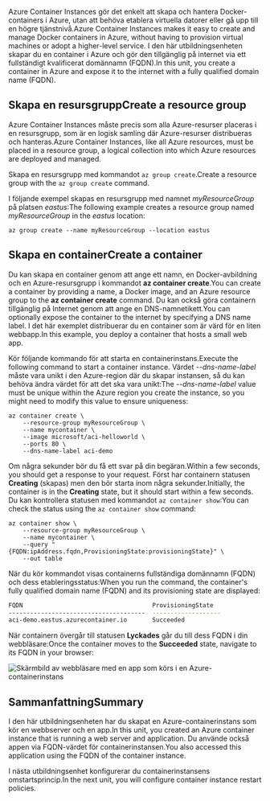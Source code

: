 <span data-ttu-id="0a313-101">Azure Container Instances gör det enkelt att skapa och hantera Docker-containers i Azure, utan att behöva etablera virtuella datorer eller gå upp till en högre tjänstnivå.</span><span class="sxs-lookup"><span data-stu-id="0a313-101">Azure Container Instances makes it easy to create and manage Docker containers in Azure, without having to provision virtual machines or adopt a higher-level service.</span></span> <span data-ttu-id="0a313-102">I den här utbildningsenheten skapar du en container i Azure och gör den tillgänglig på internet via ett fullständigt kvalificerat domännamn (FQDN).</span><span class="sxs-lookup"><span data-stu-id="0a313-102">In this unit, you create a container in Azure and expose it to the internet with a fully qualified domain name (FQDN).</span></span>

## <a name="create-a-resource-group"></a><span data-ttu-id="0a313-103">Skapa en resursgrupp</span><span class="sxs-lookup"><span data-stu-id="0a313-103">Create a resource group</span></span>

<span data-ttu-id="0a313-104">Azure Container Instances måste precis som alla Azure-resurser placeras i en resursgrupp, som är en logisk samling där Azure-resurser distribueras och hanteras.</span><span class="sxs-lookup"><span data-stu-id="0a313-104">Azure Container Instances, like all Azure resources, must be placed in a resource group, a logical collection into which Azure resources are deployed and managed.</span></span>

<span data-ttu-id="0a313-105">Skapa en resursgrupp med kommandot `az group create`.</span><span class="sxs-lookup"><span data-stu-id="0a313-105">Create a resource group with the `az group create` command.</span></span>

<span data-ttu-id="0a313-106">I följande exempel skapas en resursgrupp med namnet *myResourceGroup* på platsen *eastus*:</span><span class="sxs-lookup"><span data-stu-id="0a313-106">The following example creates a resource group named *myResourceGroup* in the *eastus* location:</span></span>

```azurecli
az group create --name myResourceGroup --location eastus
```

## <a name="create-a-container"></a><span data-ttu-id="0a313-107">Skapa en container</span><span class="sxs-lookup"><span data-stu-id="0a313-107">Create a container</span></span>

<span data-ttu-id="0a313-108">Du kan skapa en container genom att ange ett namn, en Docker-avbildning och en Azure-resursgrupp i kommandot **az container create**.</span><span class="sxs-lookup"><span data-stu-id="0a313-108">You can create a container by providing a name, a Docker image, and an Azure resource group to the **az container create** command.</span></span> <span data-ttu-id="0a313-109">Du kan också göra containern tillgänglig på Internet genom att ange en DNS-namnetikett.</span><span class="sxs-lookup"><span data-stu-id="0a313-109">You can optionally expose the container to the internet by specifying a DNS name label.</span></span> <span data-ttu-id="0a313-110">I det här exemplet distribuerar du en container som är värd för en liten webbapp.</span><span class="sxs-lookup"><span data-stu-id="0a313-110">In this example, you deploy a container that hosts a small web app.</span></span>

<span data-ttu-id="0a313-111">Kör följande kommando för att starta en containerinstans.</span><span class="sxs-lookup"><span data-stu-id="0a313-111">Execute the following command to start a container instance.</span></span> <span data-ttu-id="0a313-112">Värdet *--dns-name-label* måste vara unikt i den Azure-region där du skapar instansen, så du kan behöva ändra värdet för att det ska vara unikt:</span><span class="sxs-lookup"><span data-stu-id="0a313-112">The *--dns-name-label* value must be unique within the Azure region you create the instance, so you might need to modify this value to ensure uniqueness:</span></span>

```azurecli
az container create \
    --resource-group myResourceGroup \
    --name mycontainer \
    --image microsoft/aci-helloworld \
    --ports 80 \
    --dns-name-label aci-demo
```

<span data-ttu-id="0a313-113">Om några sekunder bör du få ett svar på din begäran.</span><span class="sxs-lookup"><span data-stu-id="0a313-113">Within a few seconds, you should get a response to your request.</span></span> <span data-ttu-id="0a313-114">Först har containern statusen **Creating** (skapas) men den bör starta inom några sekunder.</span><span class="sxs-lookup"><span data-stu-id="0a313-114">Initially, the container is in the **Creating** state, but it should start within a few seconds.</span></span> <span data-ttu-id="0a313-115">Du kan kontrollera statusen med kommandot `az container show`:</span><span class="sxs-lookup"><span data-stu-id="0a313-115">You can check the status using the `az container show` command:</span></span>

```azurecli
az container show \
    --resource-group myResourceGroup \
    --name mycontainer \
    --query "{FQDN:ipAddress.fqdn,ProvisioningState:provisioningState}" \
    --out table
```

<span data-ttu-id="0a313-116">När du kör kommandot visas containerns fullständiga domännamn (FQDN) och dess etableringsstatus:</span><span class="sxs-lookup"><span data-stu-id="0a313-116">When you run the command, the container's fully qualified domain name (FQDN) and its provisioning state are displayed:</span></span>

```bash
FQDN                                    ProvisioningState
--------------------------------------  -------------------
aci-demo.eastus.azurecontainer.io       Succeeded
```

<span data-ttu-id="0a313-117">När containern övergår till statusen **Lyckades** går du till dess FQDN i din webbläsare:</span><span class="sxs-lookup"><span data-stu-id="0a313-117">Once the container moves to the **Succeeded** state, navigate to its FQDN in your browser:</span></span>

![Skärmbild av webbläsare med en app som körs i en Azure-containerinstans](../media-draft/aci-app-browser.png)

## <a name="summary"></a><span data-ttu-id="0a313-119">Sammanfattning</span><span class="sxs-lookup"><span data-stu-id="0a313-119">Summary</span></span>

<span data-ttu-id="0a313-120">I den här utbildningsenheten har du skapat en Azure-containerinstans som kör en webbserver och en app.</span><span class="sxs-lookup"><span data-stu-id="0a313-120">In this unit, you created an Azure container instance that is running a web server and application.</span></span> <span data-ttu-id="0a313-121">Du använde också appen via FQDN-värdet för containerinstansen.</span><span class="sxs-lookup"><span data-stu-id="0a313-121">You also accessed this application using the FQDN of the container instance.</span></span>

<span data-ttu-id="0a313-122">I nästa utbildningsenhet konfigurerar du containerinstansens omstartsprincip.</span><span class="sxs-lookup"><span data-stu-id="0a313-122">In the next unit, you will configure container instance restart policies.</span></span>